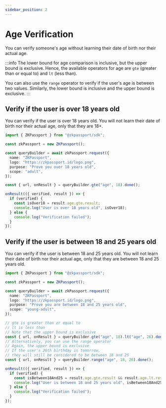 ```yaml
---
sidebar_position: 2
---
```


# Age Verification

You can verify someone's age without learning their date of birth nor their actual age.

:::info
The lower bound for age comparison is inclusive, but the upper bound is exclusive. Hence, the available operators for age are `gte` (greater than or equal to) and `lt` (less than).

You can also use the `range` operator to verify if the user's age is between two values. Similarly, the lower bound is inclusive and the upper bound is exclusive.
:::

## Verify if the user is over 18 years old

You can verify if the user is over 18 years old. You will not learn their date of birth nor their actual age, only that they are 18+.

```typescript
import { ZKPassport } from "@zkpassport/sdk";

const zkPassport = new ZKPassport();

const queryBuilder = await zkPassport.request({
  name: "ZKPassport",
  logo: "https://zkpassport.id/logo.png",
  purpose: "Prove you over 18 years old",
  scope: "adult",
});

const { url, onResult } = queryBuilder.gte("age", 18).done();

onResult(({ verified, result }) => {
  if (verified) {
    const isOver18 = result.age.gte.result;
    console.log("User is over 18 years old", isOver18);
  } else {
    console.log("Verification failed");
  }
});
```

## Verify if the user is between 18 and 25 years old

You can verify if the user is between 18 and 25 years old. You will not learn their date of birth nor their actual age, only that they are between 18 and 25 years old.

```typescript
import { ZKPassport } from "@zkpassport/sdk";

const zkPassport = new ZKPassport();

const queryBuilder = await zkPassport.request({
  name: "ZKPassport",
  logo: "https://zkpassport.id/logo.png",
  purpose: "Prove you are between 18 and 25 years old",
  scope: "young-adult",
});

// gte is greater than or equal to
// lt is less than
// Note that the upper bound is exclusive
const { url, onResult } = queryBuilder.gte("age", 18).lt("age", 26).done();
// Alternatively, you can use the range operator
// Again, the upper bound is exclusive
// If the user's 26th birthday is tomorrow,
// they will still be considered to be between 18 and 25
const { url, onResult } = queryBuilder.range("age", 18, 26).done();

onResult(({ verified, result }) => {
  if (verified) {
    const isBetween18And25 = result.age.gte.result && result.age.lt.result;
    console.log("User is between 18 and 25 years old", isBetween18And25);
  } else {
    console.log("Verification failed");
  }
});
```
